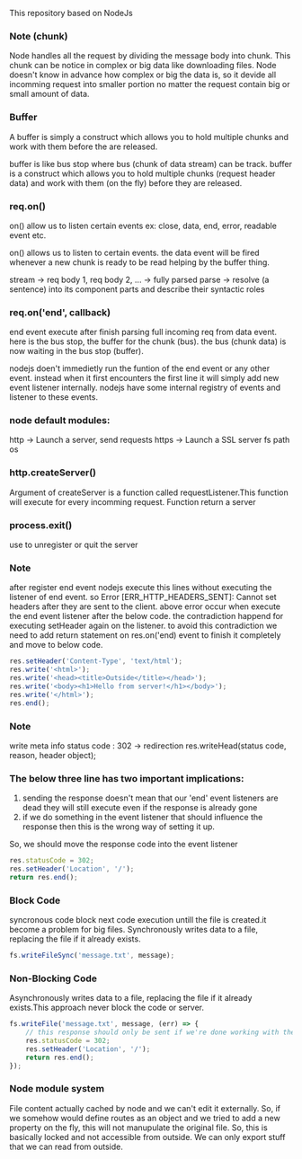 This repository based on NodeJs

### Note (chunk)
Node handles all the request by dividing the message body into chunk. This chunk can be notice in complex or big data like downloading files. Node doesn't know in advance how complex or big the data is, so it devide all incomming request into smaller portion no matter the request contain big or small amount of data.

### Buffer
A buffer is simply a construct which allows you to hold multiple chunks and work with them before the are released.

buffer is like bus stop where bus (chunk of data stream) can be track.
buffer is a construct which allows you to hold multiple chunks (request header data)
and work with them (on the fly) before they are released.

### req.on()
on() allow us to listen certain events ex: close, data, end, error, readable event etc.

on() allows us to listen to certain events.
the data event will be fired whenever a new chunk is ready to be read
helping by the buffer thing.

stream -> req body 1, req body 2, ... -> fully parsed
parse -> resolve (a sentence) into its component parts and describe their syntactic roles

### req.on('end', callback)
end event execute after finish parsing full incoming req from data event.
here is the bus stop, the buffer for the chunk (bus).
the bus (chunk data) is now waiting in the bus stop (buffer).

nodejs doen't immedietly run the funtion of the end event or any other event.
instead when it first encounters the first line it will simply add new event listener internally.
nodejs have some internal registry of events and listener to these events.

### node default modules:
http -> Launch a server, send requests
https -> Launch a SSL server
fs
path
os

### http.createServer()
Argument of createServer is a function called requestListener.This function will execute for every incomming request.
Function return a server

### process.exit()
use to unregister or quit the server

### Note
after register end event nodejs execute this lines without executing the listener of end event.
so Error [ERR_HTTP_HEADERS_SENT]: Cannot set headers after they are sent to the client.
above error occur when execute the end event listener after the below code.
the contradiction happend for executing setHeader again on the listener.
to avoid this contradiction we need to add return statement on res.on('end) event to finish it completely and move to below code.

```javascript
res.setHeader('Content-Type', 'text/html');
res.write('<html>');
res.write('<head><title>Outside</title></head>');
res.write('<body><h1>Hello from server!</h1></body>');
res.write('</html>');
res.end();
```

### Note
write meta info
status code : 302 -> redirection
res.writeHead(status code, reason, header object);

### The below three line has two important implications:
1. sending the response doesn't mean that our 'end' event listeners are dead
they will still execute even if the response is already gone
2. if we do something in the event listener that should influence the response
then this is the wrong way of setting it up.

So, we should move the response code into the event listener

```javascript
res.statusCode = 302;
res.setHeader('Location', '/');
return res.end();
```

### Block Code
syncronous code block next code execution untill the file is created.it become a problem for big files.
Synchronously writes data to a file, replacing the file if it already exists.

```javascript
fs.writeFileSync('message.txt', message);
```

### Non-Blocking Code
Asynchronously writes data to a file, replacing the file if it already exists.This approach never block the code or server.

```javascript
fs.writeFile('message.txt', message, (err) => {
    // this response should only be sent if we're done working with the file
    res.statusCode = 302;
    res.setHeader('Location', '/');
    return res.end();
});
```

### Node module system
File content actually cached by node and we can't edit it externally. So, if we somehow would define routes as an object and we tried to add a new property on the fly, this will not manupulate the original file.
So, this is basically locked and not accessible from outside.
We can only export stuff that we can read from outside.